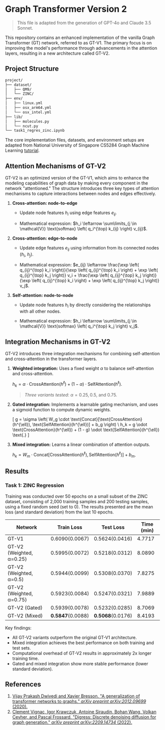 # Graph Transformer Version 2

> This file is adapted from the generation of GPT-4o and Claude 3.5 Sonnet.

This repository contains an enhanced implementation of the vanilla Graph Transformer (GT) network, referred to as GT-V1. The primary focus is on improving the model's performance through advancements in the attention layers, resulting in a new architecture called GT-V2.



## Project Structure

```bash
project/
├── dataset/
│   ├── QM9/
│   └── ZINC/
├── env/
│   ├── linux.yml
│   ├── osx_arm64.yml
│   └── osx_intel.yml
├── lib/
│   ├── molecules.py
│   └── ncut.py
└── task1_regres_zinc.ipynb
```

The core implementation files, datasets, and environment setups are adapted from National University of Singapore CS5284 Graph Machine Learning [tutorial](https://github.com/xbresson/CS5284_2024/tree/main).




## Attention Mechanisms of GT-V2

GT-V2 is an optimized version of the GT-V1, which aims to enhance the modeling capabilities of graph data by making every component in the network "attentioned." The structure introduces three key types of attention mechanisms to capture interactions between nodes and edges effectively.

1. **Cross-attention: node-to-edge**
   - Update node features $h_i$ using edge features $e_{ij}$.
   
   - Mathematical expression: $h_i \leftarrow \sum\limits_{j \in \mathcal{V}} \text{softmax} \left( q_i^{\top} k_{ij} \right) v_{ij}$.
   
2. **Cross-attention: edge-to-node**
   - Update edge features $e_{ij}$ using information from its connected nodes ($h_i$, $h_j$).
   
   - Mathematical expression: $e_{ij} \leftarrow \frac{\exp \left( q_{ij}^{\top} k_i \right)}{\exp \left( q_{ij}^{\top} k_i \right) + \exp \left( q_{ij}^{\top} k_j \right)} v_i + \frac{\exp \left( q_{ij}^{\top} k_j \right)}{\exp \left( q_{ij}^{\top} k_i \right) + \exp \left( q_{ij}^{\top} k_j \right)} v_j$.
   
3. **Self-attention: node-to-node**
   - Update node features $h_i$ by directly considering the relationships with all other nodes.
   
   - Mathematical expression: $h_i \leftarrow \sum\limits_{j \in \mathcal{V}} \text{softmax} \left( q_i^{\top} k_j \right) v_j$.



## Integration Mechanisms in GT-V2

GT-V2 introduces three integration mechanisms for combining self-attention and cross-attention in the transformer layers.

1. **Weighted integration:** Uses a fixed weight $\alpha$ to balance self-attention and cross-attention.
   
   $h_k = \alpha \cdot \text{CrossAttention}(h^{\ell}) + (1 - \alpha) \cdot \text{SelfAttention}(h^{\ell})$.
   
   > *Three variants tested*: $\alpha = 0.25, 0.5,$ and $0.75$.

2. **Gated integration:** Implements a learnable gating mechanism, and uses a sigmoid function to compute dynamic weights.

     \[
     g = \sigma \left( W_g \cdot \text{Concat}[\text{CrossAttention}(h^{\ell}), \text{SelfAttention}(h^{\ell})] + b_g \right) \\
     h_k = g \odot \text{CrossAttention}(h^{\ell}) + (1 - g) \odot \text{SelfAttention}(h^{\ell}) \text{.}
     \]

3. **Mixed integration:** Learns a linear combination of attention outputs.
   
   $h_k = W_m \cdot \text{Concat}[\text{CrossAttention}(h^{\ell}), \text{SelfAttention}(h^{\ell})] + b_m$.



## Results

### **Task 1: ZINC Regression**

Training was conducted over 50 epochs on a small subset of the ZINC dataset, consisting of 2,000 training samples and 200 testing samples, using a fixed random seed (set to 0). The results presented are the mean loss (and standard deviation) from the last 10 epochs.

| Network | Train Loss | Test Loss | Time (min) |
|---------|------------|-----------|------------|
| GT-V1 | 0.6090(0.0067) | 0.5624(0.0416) | 4.7717 |
| GT-V2 (Weighted, α=0.25) | 0.5995(0.0072) | 0.5218(0.0312) | 8.0890 |
| GT-V2 (Weighted, α=0.5) | 0.5944(0.0099) | 0.5308(0.0370) | 7.8275 |
| GT-V2 (Weighted, α=0.75) | 0.5923(0.0084) | 0.5247(0.0321) | 7.9889 |
| GT-V2 (Gated) | 0.5939(0.0078) | 0.5232(0.0285) | 8.7069 |
| GT-V2 (Mixed) | **0.5847**(0.0088) | **0.5068**(0.0176) | 8.4193 |

Key findings:
- All GT-V2 variants outperform the original GT-V1 architecture.
- Mixed integration achieves the best performance on both training and test sets.
- Computational overhead of GT-V2 results in approximately 2x longer training time.
- Gated and mixed integration show more stable performance (lower standard deviation).



## References

1. [Vijay Prakash Dwivedi and Xavier Bresson. "A generalization of transformer networks to graphs." *arXiv preprint arXiv:2012.09699* (2020).](https://arxiv.org/abs/2012.09699)
2. [Clement Vignac, Igor Krawczuk, Antoine Siraudin, Bohan Wang, Volkan Cevher, and Pascal Frossard. "Digress: Discrete denoising diffusion for graph generation." *arXiv preprint arXiv:2209.14734* (2022).](https://arxiv.org/abs/2209.14734)